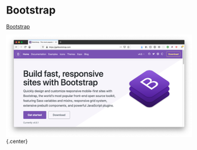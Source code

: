 # Bootstrap

<div class="row">
<div class="cell-1">
<a href="https://getbootstrap.com/">Bootstrap</a>
</div>
<div class="cell-5">

![Bootstrap](bootstrap-home.png){.center}

</div>
</div>
